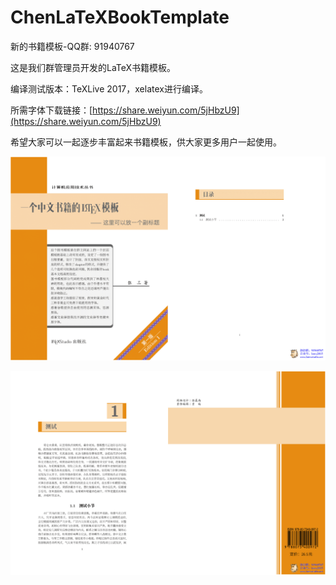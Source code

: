# ChenLaTeXBookTemplate
新的书籍模板-QQ群: 91940767

这是我们群管理员开发的LaTeX书籍模板。

编译测试版本：TeXLive 2017，xelatex进行编译。

所需字体下载链接：[https://share.weiyun.com/5jHbzU9](https://share.weiyun.com/5jHbzU9)

希望大家可以一起逐步丰富起来书籍模板，供大家更多用户一起使用。

![](./screenshot/tjbooktest-1.png)

![](./screenshot/tjbooktest-2.png)
